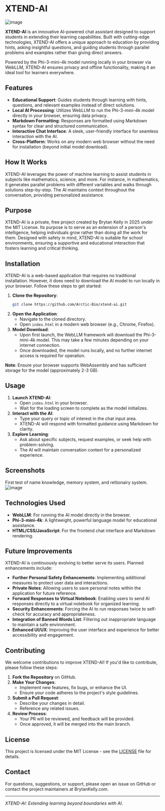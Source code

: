 # XTEND-AI

![image](https://github.com/user-attachments/assets/a8f8b0dd-5f13-467d-a89d-788bf1355208)

**XTEND-AI** is an innovative AI-powered chat assistant designed to support students in extending their learning capabilities. Built with cutting-edge technologies, XTEND-AI offers a unique approach to education by providing hints, asking insightful questions, and guiding students through parallel problems and examples rather than giving direct answers.

Powered by the Phi-3-mini-4k model running locally in your browser via WebLLM, XTEND-AI ensures privacy and offline functionality, making it an ideal tool for learners everywhere.

## Features

- **Educational Support**: Guides students through learning with hints, questions, and relevant examples instead of direct solutions.
- **Local AI Processing**: Utilizes WebLLM to run the Phi-3-mini-4k model directly in your browser, ensuring data privacy.
- **Markdown Formatting**: Responses are formatted using Markdown syntax for clear and structured communication.
- **Interactive Chat Interface**: A sleek, user-friendly interface for seamless interaction with the AI.
- **Cross-Platform**: Works on any modern web browser without the need for installation (beyond initial model download).

## How It Works

XTEND-AI leverages the power of machine learning to assist students in subjects like mathematics, science, and more. For instance, in mathematics, it generates parallel problems with different variables and walks through solutions step-by-step. The AI maintains context throughout the conversation, providing personalized assistance.

## Purpose

XTEND-AI is a private, free project created by Brytan Kelly in 2025 under the MIT License. Its purpose is to serve as an extension of a person's intelligence, helping individuals grow rather than doing all the work for them. Designed with safety in mind, XTEND-AI is suitable for school environments, ensuring a supportive and educational interaction that fosters learning and critical thinking.

## Installation

XTEND-AI is a web-based application that requires no traditional installation. However, it does need to download the AI model to run locally in your browser. Follow these steps to get started:

1. **Clone the Repository**:
   ```bash
   git clone https://github.com/Arctic-Bio/xtend-ai.git
   ```
2. **Open the Application**:
   - Navigate to the cloned directory.
   - Open `index.html` in a modern web browser (e.g., Chrome, Firefox).
3. **Model Download**:
   - Upon first launch, the WebLLM framework will download the Phi-3-mini-4k model. This may take a few minutes depending on your internet connection.
   - Once downloaded, the model runs locally, and no further internet access is required for operation.

**Note**: Ensure your browser supports WebAssembly and has sufficient storage for the model (approximately 2-3 GB).

## Usage

1. **Launch XTEND-AI**:
   - Open `index.html` in your browser.
   - Wait for the loading screen to complete as the model initializes.
2. **Interact with the AI**:
   - Type your query or topic of interest in the chat input area.
   - XTEND-AI will respond with formatted guidance using Markdown for clarity.
3. **Explore Learning**:
   - Ask about specific subjects, request examples, or seek help with problem-solving.
   - The AI will maintain conversation context for a personalized experience.

## Screenshots

First test of name knowledge, memory system, and reltionairy system.
![image](https://github.com/user-attachments/assets/f7c04f74-230d-4484-aad7-b5ea11cde6ab)


## Technologies Used

- **WebLLM**: For running the AI model directly in the browser.
- **Phi-3-mini-4k**: A lightweight, powerful language model for educational assistance.
- **HTML/CSS/JavaScript**: For the frontend chat interface and Markdown rendering.

## Future Improvements

XTEND-AI is continuously evolving to better serve its users. Planned enhancements include:

- **Further Personal Safety Enhancements**: Implementing additional measures to protect user data and interactions.
- **Private Notes**: Allowing users to save personal notes within the application for future reference.
- **Forward Responses to Virtual Notebook**: Enabling users to send AI responses directly to a virtual notebook for organized learning.
- **Security Enhancements**: Forcing the AI to run responses twice to self-check for accuracy and appropriateness.
- **Integration of Banned Words List**: Filtering out inappropriate language to maintain a safe environment.
- **Enhanced UI/UX**: Improving the user interface and experience for better accessibility and engagement.

## Contributing

We welcome contributions to improve XTEND-AI! If you'd like to contribute, please follow these steps:

1. **Fork the Repository** on GitHub.
2. **Make Your Changes**:
   - Implement new features, fix bugs, or enhance the UI.
   - Ensure your code adheres to the project's style guidelines.
3. **Submit a Pull Request**:
   - Describe your changes in detail.
   - Reference any related issues.
4. **Review Process**:
   - Your PR will be reviewed, and feedback will be provided.
   - Once approved, it will be merged into the main branch.

## License

This project is licensed under the MIT License - see the [LICENSE](LICENSE) file for details.

## Contact

For questions, suggestions, or support, please open an issue on GitHub or contact the project maintainers at BrytanKelly.com.

---

*XTEND-AI: Extending learning beyond boundaries with AI.*
